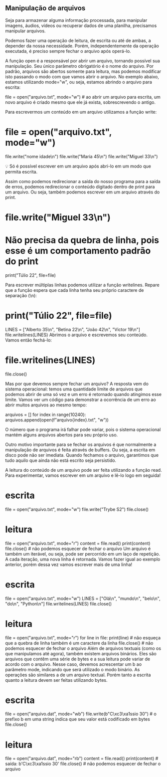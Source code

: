 ## Manipulação de arquivos

Seja para armazenar alguma informação processada, para manipular imagens, áudios, vídeos ou recuperar dados de uma planilha, precisamos manipular arquivos.

Podemos fazer uma operação de leitura, de escrita ou até de ambas, a depender da nossa necessidade. Porém, independentemente da operação executada, é preciso sempre fechar o arquivo após operá-lo.

A função open é a responsável por abrir um arquivo, tornando possível sua manipulação. Seu único parâmetro obrigatório é o nome do arquivo. Por padrão, arquivos são abertos somente para leitura, mas podemos modificar isto passando o modo com que vamos abrir o arquivo. No exemplo abaixo, estamos utilizando mode="w", ou seja, estamos abrindo o arquivo para escrita:

file = open("arquivo.txt", mode="w")  # ao abrir um arquivo para escrita, um novo arquivo é criado mesmo que ele já exista, sobrescrevendo o antigo.

Para escrevermos um conteúdo em um arquivo utilizamos a função write:

# file = open("arquivo.txt", mode="w")

file.write("nome idade\n")
file.write("Maria 45\n")
file.write("Miguel 33\n")

💡 Só é possível escrever em um arquivo após abri-lo em um modo que permita escrita.

Assim como podemos redirecionar a saída do nosso programa para a saída de erros, podemos redirecionar o conteúdo digitado dentro de print para um arquivo. Ou seja, também podemos escrever em um arquivo através do print.

#
# file.write("Miguel 33\n")


# Não precisa da quebra de linha, pois esse é um comportamento padrão do print
print("Túlio 22", file=file)

Para escrever múltiplas linhas podemos utilizar a função writelines. Repare que a função espera que cada linha tenha seu próprio caractere de separação (\n):

#
# print("Túlio 22", file=file)


LINES = ["Alberto 35\n", "Betina 22\n", "João 42\n", "Victor 19\n"]
file.writelines(LINES)
Abrimos o arquivo e escrevemos seu conteúdo. Vamos então fechá-lo:

# file.writelines(LINES)


file.close()

Mas por que devemos sempre fechar um arquivo? A resposta vem do sistema operacional: temos uma quantidade limite de arquivos que podemos abrir de uma só vez e um erro é retornado quando atingimos esse limite. Vamos ver um código para demonstrar a ocorrência de um erro ao abrir muitos arquivos ao mesmo tempo:

arquivos = []
for index in range(10240):
    arquivos.append(open(f"arquivo{index}.txt", "w"))

O número que o programa irá falhar pode variar, pois o sistema operacional mantém alguns arquivos abertos para seu próprio uso.

Outro motivo importante para se fechar os arquivos é que normalmente a manipulação de arquivos é feita através de buffers. Ou seja, a escrita em disco pode não ser imediata. Quando fechamos o arquivo, garantimos que tudo aquilo que ainda não está escrito seja persistido.

A leitura do conteúdo de um arquivo pode ser feita utilizando a função read. Para experimentar, vamos escrever em um arquivo e lê-lo logo em seguida!

# escrita
file = open("arquivo.txt", mode="w")
file.write("Trybe S2")
file.close()

# leitura
file = open("arquivo.txt", mode="r")
content = file.read()
print(content)
file.close()  # não podemos esquecer de fechar o arquivo
Um arquivo é também um iterável, ou seja, pode ser percorrido em um laço de repetição. A cada iteração, uma nova linha é retornada. Vamos fazer igual ao exemplo anterior, porém dessa vez vamos escrever mais de uma linha!

# escrita
file = open("arquivo.txt", mode="w")
LINES = ["Olá\n", "mundo\n", "belo\n", "do\n", "Python\n"]
file.writelines(LINES)
file.close()

# leitura
file = open("arquivo.txt", mode="r")
for line in file:
    print(line)  # não esqueça que a quebra de linha também é um caractere da linha
file.close()  # não podemos esquecer de fechar o arquivo
Além de arquivos textuais (como os que manipulamos até agora), também existem arquivos binários. Eles são arquivos que contêm uma série de bytes e a sua leitura pode variar de acordo com o arquivo. Nesse caso, devemos acrescentar um b ao parâmetro mode, indicando que será utilizado o modo binário.
As operações são similares a de um arquivo textual. Porém tanto a escrita quanto a leitura devem ser feitas utilizando bytes.

# escrita
file = open("arquivo.dat", mode="wb")
file.write(b"C\xc3\xa1ssio 30")  # o prefixo b em uma string indica que seu valor está codificado em bytes
file.close()

# leitura
file = open("arquivo.dat", mode="rb")
content = file.read()
print(content)  # saída: b'C\xc3\xa1ssio 30'
file.close()  # não podemos esquecer de fechar o arquivo
